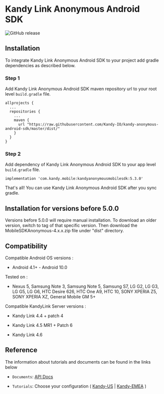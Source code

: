 # Kandy Link Anonymous Android SDK

<p>
    <img alt="GitHub release" src="https://img.shields.io/github/v/release/kandy-io/kandy-anonymous-android-sdk">
</p>

## Installation
To integrate Kandy Link Anonymous Android SDK to your project add gradle dependencies as described below.

### Step 1
Add Kandy Link Anonymous Android SDK maven repository url to your root level `build.gradle` file.

```
allprojects {
  ...
  repositories {
    ...
    maven {
      url "https://raw.githubusercontent.com/Kandy-IO/kandy-anonymous-android-sdk/master/dist/"
    }
  }
}
```

### Step 2
Add dependency of Kandy Link Anonymous Android SDK to your app level `build.gradle` file.

```
implementation 'com.kandy.mobile:kandyanonymousmobilesdk:5.3.0'
```

That's all! You can use Kandy Link Anonymous Android SDK after you sync gradle.

## Installation for versions before 5.0.0
Versions before 5.0.0 will require manual installation. To download an older version, switch to tag of that specific version. Then download the MobileSDKAnonymous-4.x.x.zip file under "dist" directory.

## Compatibility
Compatible Android OS versions :

* Android 4.1+ - Android 10.0

Tested on :

* Nexus 5, Samsung Note 3, Samsung Note 5, Samsung S7, LG G2, LG G3, LG G5, LG G6, HTC Desire 626, HTC One A9, HTC 10, SONY XPERIA Z5, SONY XPERIA XZ, General Mobile GM 5+

Compatible KandyLink Server versions :

* Kandy Link 4.4 + patch 4

* Kandy Link 4.5 MR1 + Patch 6

* Kandy Link 4.6

## Reference

The information about tutorials and documents can be found in the links below

* `Documents`: [API Docs](https://kandy-io.github.io/kandy-anonymous-android-sdk/docs)

* `Tutorials`: Choose your configuration ( [Kandy-US](https://kandy-io.github.io/kandy-anonymous-android-sdk/tutorials/?SUBSCRIPTIONFQDN=spidr-ucc.genband.com&WEBSOCKETFQDN=spidr-ucc.genband.com&ICESERVER1=turns:turn-ucc-1.genband.com:443?transport=tcp&ICESERVER2=turns:turn-ucc-2.genband.com:443?transport=tcp) | [Kandy-EMEA](https://kandy-io.github.io/kandy-anonymous-android-sdk/tutorials/?SUBSCRIPTIONFQDN=spidr-em.genband.com&WEBSOCKETFQDN=spidr-em.genband.com&ICESERVER1=turns:turn-em-1.genband.com:443?transport=tcp&ICESERVER2=turns:turn-em-2.genband.com:443?transport=tcp) )
